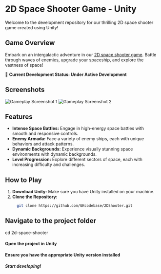 # 2D Space Shooter Game - Unity

Welcome to the development repository for our thrilling 2D space shooter game created using Unity!


## Game Overview

Embark on an intergalactic adventure in our [2D space shooter game](https://gk-itch.itch.io/bleedingmoon). Battle through waves of enemies, upgrade your spaceship, and explore the vastness of space!

🚀 **Current Development Status: Under Active Development**

## Screenshots

![Gameplay Screenshot 1](https://github.com/GKcodebase/2DShooter/assets/23521120/c6204f89-63ab-4b0f-b150-48819b9bd83c)
![Gameplay Screenshot 2](https://github.com/GKcodebase/2DShooter/assets/23521120/998a9f42-e401-45ff-a7a5-0b686738495c)

## Features

- **Intense Space Battles:** Engage in high-energy space battles with smooth and responsive controls.
- **Enemy Armada:** Face a variety of enemy ships, each with unique behaviors and attack patterns.
- **Dynamic Backgrounds:** Experience visually stunning space environments with dynamic backgrounds.
- **Level Progression:** Explore different sectors of space, each with increasing difficulty and challenges.

## How to Play

1. **Download Unity:** Make sure you have Unity installed on your machine.
2. **Clone the Repository:**
   ```bash
     git clone https://github.com/GKcodebase/2DShooter.git
   ```


## Navigate to the project folder
cd 2d-space-shooter

#### Open the project in Unity
#### Ensure you have the appropriate Unity version installed

##### Start developing!

